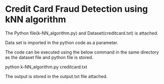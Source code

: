 # Credit Card Fraud Detection using kNN algorithm

The Python file(k-NN_algorithm.py) and Dataset(creditcard.txt) is attached.

Data set is imported in the python code as a parameter. 

The code can be executed using the below command in the same directory as the dataset file and python file is stored.

python k-NN_algorithm.py creditcard.txt

The output is stored in the output.txt file attached.

